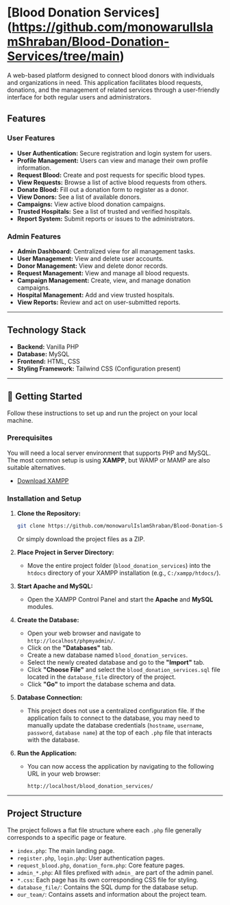 # [Blood Donation Services] (https://github.com/monowarulIslamShraban/Blood-Donation-Services/tree/main)

A web-based platform designed to connect blood donors with individuals and organizations in need. This application facilitates blood requests, donations, and the management of related services through a user-friendly interface for both regular users and administrators.

## Features

### User Features
- **User Authentication:** Secure registration and login system for users.
- **Profile Management:** Users can view and manage their own profile information.
- **Request Blood:** Create and post requests for specific blood types.
- **View Requests:** Browse a list of active blood requests from others.
- **Donate Blood:** Fill out a donation form to register as a donor.
- **View Donors:** See a list of available donors.
- **Campaigns:** View active blood donation campaigns.
- **Trusted Hospitals:** See a list of trusted and verified hospitals.
- **Report System:** Submit reports or issues to the administrators.

### Admin Features
- **Admin Dashboard:** Centralized view for all management tasks.
- **User Management:** View and delete user accounts.
- **Donor Management:** View and delete donor records.
- **Request Management:** View and manage all blood requests.
- **Campaign Management:** Create, view, and manage donation campaigns.
- **Hospital Management:** Add and view trusted hospitals.
- **View Reports:** Review and act on user-submitted reports.

---

## Technology Stack

*   **Backend:** Vanilla PHP
*   **Database:** MySQL
*   **Frontend:** HTML, CSS
*   **Styling Framework:** Tailwind CSS (Configuration present)

---

## 🚀 Getting Started

Follow these instructions to set up and run the project on your local machine.

### Prerequisites

You will need a local server environment that supports PHP and MySQL. The most common setup is using **XAMPP**, but WAMP or MAMP are also suitable alternatives.

*   [Download XAMPP](https://www.apachefriends.org/index.html)

### Installation and Setup

1.  **Clone the Repository:**
    ```bash
    git clone https://github.com/monowarulIslamShraban/Blood-Donation-Services
    ```
    Or simply download the project files as a ZIP.

2.  **Place Project in Server Directory:**
    *   Move the entire project folder (`blood_donation_services`) into the `htdocs` directory of your XAMPP installation (e.g., `C:/xampp/htdocs/`).

3.  **Start Apache and MySQL:**
    *   Open the XAMPP Control Panel and start the **Apache** and **MySQL** modules.

4.  **Create the Database:**
    *   Open your web browser and navigate to `http://localhost/phpmyadmin/`.
    *   Click on the **"Databases"** tab.
    *   Create a new database named `blood_donation_services`.
    *   Select the newly created database and go to the **"Import"** tab.
    *   Click **"Choose File"** and select the `blood_donation_services.sql` file located in the `database_file` directory of the project.
    *   Click **"Go"** to import the database schema and data.

5.  **Database Connection:**
    *   This project does not use a centralized configuration file. If the application fails to connect to the database, you may need to manually update the database credentials (`hostname`, `username`, `password`, `database name`) at the top of each `.php` file that interacts with the database.

6.  **Run the Application:**
    *   You can now access the application by navigating to the following URL in your web browser:
        ```
        http://localhost/blood_donation_services/
        ```

---

## Project Structure

The project follows a flat file structure where each `.php` file generally corresponds to a specific page or feature.

-   `index.php`: The main landing page.
-   `register.php`, `login.php`: User authentication pages.
-   `request_blood.php`, `donation_form.php`: Core feature pages.
-   `admin_*.php`: All files prefixed with `admin_` are part of the admin panel.
-   `*.css`: Each page has its own corresponding CSS file for styling.
-   `database_file/`: Contains the SQL dump for the database setup.
-   `our_team/`: Contains assets and information about the project team.

